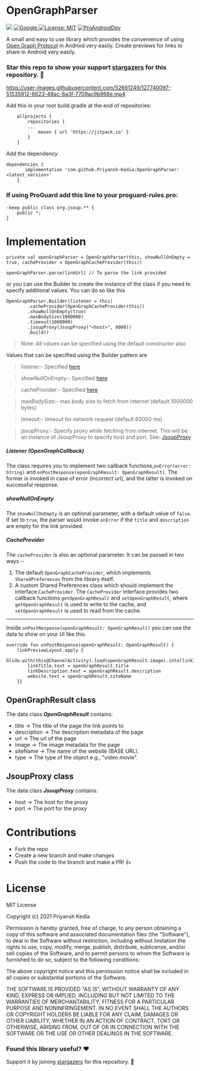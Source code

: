 

# OpenGraphParser
[![](https://jitpack.io/v/Priyansh-Kedia/OpenGraphParser.svg)](https://jitpack.io/#Priyansh-Kedia/OpenGraphParser)
 <a href="https://devlibrary.withgoogle.com/products/android/repos/Priyansh-Kedia-OpenGraphParser"><img alt="Google" src="https://raw.githubusercontent.com/Priyansh-Kedia/OpenGraphParser/master/images/google-devlib.svg"/>
</a>[![License: MIT](https://img.shields.io/badge/License-MIT-yellow.svg)](https://opensource.org/licenses/MIT)
<a 
href="https://proandroiddev.com/how-to-create-a-preview-for-a-link-in-android-6906d0aa9e12"><img alt="ProAndroidDev" src="https://raw.githubusercontent.com/Priyansh-Kedia/OpenGraphParser/master/images/%20Story-Medium.svg"/></a>

A small and easy to use library which provides the convenience of using [Open Graph Protocol](https://ogp.me/) in Android very easily. 
Create previews for links to share in Android very easily.




### Star this repo to show your support [stargazers](https://github.com/Priyansh-Kedia/OpenGraphParser/stargazers) for this repository. :star2:


https://user-images.githubusercontent.com/52661249/127740097-51535912-6623-48ac-8a3f-7709ac9b968e.mp4



Add this in your root build.gradle at the end of repositories:

		allprojects {
			repositories {
			...
				maven { url 'https://jitpack.io' }
			}
		}

Add the dependency

	dependencies {
		   implementation 'com.github.Priyansh-Kedia:OpenGraphParser:<latest_version>'
		}


### If using ProGuard add this line to your proguard-rules.pro:

    -keep public class org.jsoup.** {  
	    public *;  
    }


# Implementation

    private val openGraphParser = OpenGraphParser(this, showNullOnEmpty = true, cacheProvider = OpenGraphCacheProvider(this))
	
	openGraphParser.parse(linkUrl) // To parse the link provided

or you can use the Builder to create the instance of the class if you need to specify additional values. You can do so like this

	OpenGraphParser.Builder(listener = this)
	        .cacheProvider(OpenGraphCacheProvider(this))
	        .showNullOnEmpty(true)
	        .maxBodySize(1000000)
	        .timeout(1000000)
	        .jsoupProxy(JsoupProxy("<host>", 8000))
	        .build()

> Note: All values can be specified using the default constructor also

Values that can be specified using the Builder pattern are

> listener:- Specified [here](#listener-opengraphcallback)

> showNullOnEmpty:- Specified [here](#shownullonempty)

> cacheProvider:- Specified [here](#cacheprovider)

> maxBodySize:- max body size to fetch from internet (default 1000000 bytes)

> timeout:- timeout for network request (default 60000 ms)

> jsoupProxy:- Specify proxy while fetching from internet. This will be an instance of JsoupProxy to specify host and port. See: [JsoupProxy](#jsoupproxy-class)


##### Listener (OpenGraphCallback)
The class requires you to implement two callback functions,`onError(error: String)` and `onPostResponse(openGraphResult: OpenGraphResult)`. The former is invoked in case of error (incorrect url), and the latter is invoked on successful response.

##### showNullOnEmpty
The `showNullOnEmpty` is an optional parameter, with a default value of `false`. If set to `true`, the parser would invoke `onError` if the `title` and `description` are empty for the link provided.

##### CacheProvider
The `cacheProvider` is also an optional parameter.  It can be passed in two ways :-
 1. The default `OpenGraphCacheProvider`, which implements `SharedPreferences` from the library itself.
 2. A custom Shared Preferences class which should implement the interface `CacheProvider`.  The `CacheProvider` interface provides two callback functions `getOpenGraphResult` and `setOpenGraphResult`, where `getOpenGraphResult` is used to write to the cache, and `setOpenGraphResult` is used to read from the cache. 

---------

Inside `onPostResponse(openGraphResult: OpenGraphResult)` you can use the data to show on your UI like this. 

    override fun onPostResponse(openGraphResult: OpenGraphResult) {  
    	linkPreviewLayout.apply {  
			Glide.with(this@ChannelActivity).load(openGraphResult.image).into(linkImage)  
			linkTitle.text = openGraphResult.title  
			linkDescription.text = openGraphResult.description  
			website.text = openGraphResult.siteName  
	 	}}

## OpenGraphResult class
The data class ***OpenGraphResult*** contains:

 - title -> The title of the page the link points to
 - description -> The description metadata of the page
 - url -> The url of the page
 - image -> The image metadata for the page
 - siteName -> The name of the website (BASE URL).
 - type -> The type of the object e.g., "video.movie".

## JsoupProxy class
The data class ***JsoupProxy*** contains: 
- host -> The host for the proxy
- port -> The port for the proxy


# Contributions
- Fork the repo
- Create a new branch and make changes
- Push the code to the branch and make a PR! :+1:

# License
MIT License

Copyright (c) 2021 Priyansh Kedia

Permission is hereby granted, free of charge, to any person obtaining a copy
of this software and associated documentation files (the "Software"), to deal
in the Software without restriction, including without limitation the rights
to use, copy, modify, merge, publish, distribute, sublicense, and/or sell
copies of the Software, and to permit persons to whom the Software is
furnished to do so, subject to the following conditions:

The above copyright notice and this permission notice shall be included in all
copies or substantial portions of the Software.

THE SOFTWARE IS PROVIDED "AS IS", WITHOUT WARRANTY OF ANY KIND, EXPRESS OR
IMPLIED, INCLUDING BUT NOT LIMITED TO THE WARRANTIES OF MERCHANTABILITY,
FITNESS FOR A PARTICULAR PURPOSE AND NONINFRINGEMENT. IN NO EVENT SHALL THE
AUTHORS OR COPYRIGHT HOLDERS BE LIABLE FOR ANY CLAIM, DAMAGES OR OTHER
LIABILITY, WHETHER IN AN ACTION OF CONTRACT, TORT OR OTHERWISE, ARISING FROM,
OUT OF OR IN CONNECTION WITH THE SOFTWARE OR THE USE OR OTHER DEALINGS IN THE
SOFTWARE.



### Found this library useful? :heart:

Support it by joining [stargazers](https://github.com/Priyansh-Kedia/OpenGraphParser/stargazers) for this repository. :star2:

